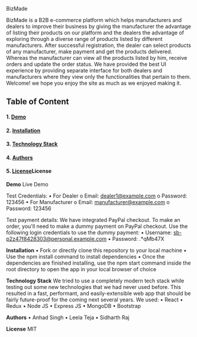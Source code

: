  
BizMade

BizMade is a B2B e-commerce platform which helps manufacturers and dealers to improve their business by giving the manufacturer the advantage of listing their products on our platform and the dealers the advantage of exploring through a diverse range of products listed by different manufacturers.
After successful registration, the dealer can select products of any manufacturer, make payment and get the products delivered. Whereas the manufacturer can view all the products listed by him, receive orders and update the order status.
We have provided the best UI experience by providing separate interface for both dealers and manufacturers where they view only the functionalities that pertain to them.
Welcome! we hope you enjoy the site as much as we enjoyed making it.


## **Table of Content**
#### 1.	<a href="(Demo)">Demo</a>
#### 2.	<a href="(Installation)">Installation</a>
#### 3.	<a href="(Technology Stack)">Technology Stack</a>
#### 4.	<a href="(Authors)">Authors</a>
#### 5.	<a href="(License)">License</a>License




**Demo**
Live Demo

Test Credentials:
•	For Dealer
o	Email:  dealer1@example.com
o	Password: 123456
•	For Manufacturer
o	Email: manufacturer@example.com
o	Password: 123456


Test payment details:
We have integrated PayPal checkout. To make an order, you'll need to make a dummy payment on PayPal checkout. Use the following login credentials to use the dummy payment:
•	Username: sb-p2z47f8428303@personal.example.com
•	Password: .*qMb47X


**Installation**
•	Fork or directly clone this repository to your local machine
•	Use the npm install command to install dependencies
•	Once the dependencies are finished installing, use the npm start command inside the root directory to open the app in your local browser of choice


**Technology Stack**
We tried to use a completely modern tech stack while testing out some new technologies that we had never used before. This resulted in a fast, performant, and easily-extensible web app that should be fairly future-proof for the coming next several years. We used:
•	React
•	Redux
•	Node JS
•	Express JS
•	MongoDB
•	Bootstrap

**Authors**
•	Anhad Singh
•	Leela Teja
•	Sidharth Raj


**License**
MIT





